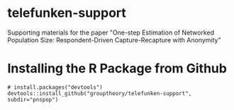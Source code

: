 # telefunken-support
Supporting materials for the paper "One-step Estimation of Networked Population Size: Respondent-Driven Capture-Recapture with Anonymity"

# Installing the R Package from Github

    # install.packages("devtools")
    devtools::install_github("grouptheory/telefunken-support", subdir="pnspop")
